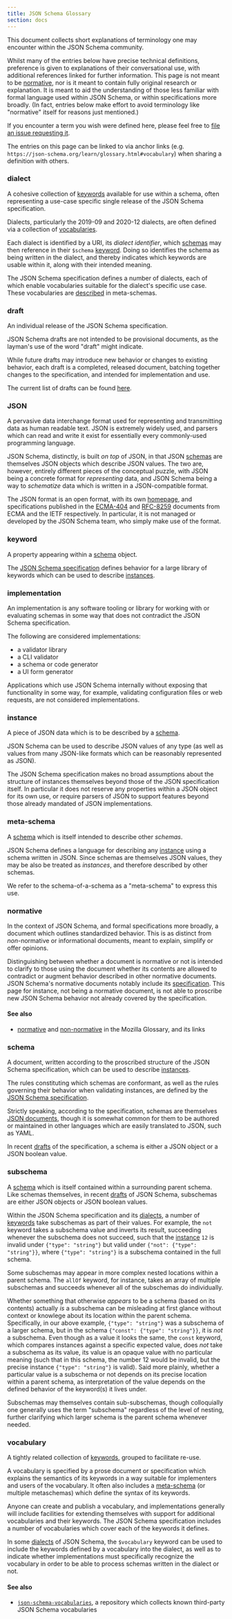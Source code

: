 ```yaml
---
title: JSON Schema Glossary
section: docs
---
```


This document collects short explanations of terminology one may encounter within the JSON Schema community.

Whilst many of the entries below have precise technical definitions, preference is given to explanations of their conversational use, with additional references linked for further information.
This page is not meant to be [normative](#normative), nor is it meant to contain fully original research or explanation.
It is meant to aid the understanding of those less familiar with formal language used within JSON Schema, or within specifications more broadly.
(In fact, entries below make effort to avoid terminology like "normative" itself for reasons just mentioned.)

If you encounter a term you wish were defined here, please feel free to [file an issue requesting it](https://github.com/json-schema-org/website/issues/new?title=Add%20a%20glossary%20entry%20for%20).

The entries on this page can be linked to via anchor links (e.g. `https://json-schema.org/learn/glossary.html#vocabulary`) when sharing a definition with others.

### dialect

A cohesive collection of [keywords](#keyword) available for use within a schema, often representing a use-case specific single release of the JSON Schema specification.

Dialects, particularly the 2019-09 and 2020-12 dialects, are often defined via a collection of [vocabularies](#vocabulary).

Each dialect is identified by a URI, its *dialect identifier*, which [schemas](#schema) may then reference in their `$schema` [keyword](#keyword).
Doing so identifies the schema as being written in the dialect, and thereby indicates which keywords are usable within it, along with their intended meaning.

The JSON Schema specification defines a number of dialects, each of which enable vocabularies suitable for the dialect's specific use case.
These vocabularies are [described](https://json-schema.org/specification.html#general-purpose-meta-schema) in meta-schemas.

### draft

An individual release of the JSON Schema specification.

JSON Schema drafts are not intended to be provisional documents, as the layman's use of the word "draft" might indicate.

While future drafts may introduce new behavior or changes to existing behavior, each draft is a completed, released document, batching together changes to the specification, and intended for implementation and use.

The current list of drafts can be found [here](../specification-links#published-drafts).

### JSON

A pervasive data interchange format used for representing and transmitting data as human readable text.
JSON is extremely widely used, and parsers which can read and write it exist for essentially every commonly-used programming language.

JSON Schema, distinctly, is built *on top* of JSON, in that JSON [schemas](#schema) are themselves JSON objects which describe JSON values.
The two are, however, entirely different pieces of the conceptual puzzle, with JSON being a concrete format for *representing* data, and JSON Schema being a way to *schematize* data which is written in a JSON-compatible format.

The JSON format is an open format, with its own [homepage](https://www.json.org/), and specifications published in the [ECMA-404](https://www.ecma-international.org/publications-and-standards/standards/ecma-404/) and [RFC-8259](https://datatracker.ietf.org/doc/html/rfc8259) documents from ECMA and the IETF respectively.
In particular, it is not managed or developed by the JSON Schema team, who simply make use of the format.

### keyword

A property appearing within a [schema](#schema) object.

The [JSON Schema specification](../specification) defines behavior for a large library of keywords which can be used to describe [instances](#instance).

### implementation

An implementation is any software tooling or library for working with or evaluating schemas in some way that does not contradict the JSON Schema specification.

The following are considered implementations:

- a validator library
- a CLI validator
- a schema or code generator
- a UI form generator

Applications which use JSON Schema internally without exposing that functionality in some way, for example, validating configuration files or web requests, are not considered implementations.

### instance

A piece of JSON data which is to be described by a [schema](#schema).

JSON Schema can be used to describe JSON values of any type (as well as values from many JSON-like formats which can be reasonably represented as JSON).

The JSON Schema specification makes no broad assumptions about the structure of instances themselves beyond those of the JSON specification itself.
In particular it does not reserve any properties within a JSON object for its own use, or require parsers of JSON to support features beyond those already mandated of JSON implementations.

### meta-schema

A [schema](#schema) which is itself intended to describe other *schemas*.

JSON Schema defines a language for describing any [instance](#instance) using a schema written in JSON.
Since schemas are themselves JSON values, they may be also be treated as *instances*, and therefore described by other schemas.

We refer to the schema-of-a-schema as a "meta-schema" to express this use.

### normative

In the context of JSON Schema, and formal specifications more broadly, a document which outlines standardized behavior.
This is as distinct from *non*-normative or informational documents, meant to explain, simplify or offer opinions.

Distinguishing between whether a document is normative or not is intended to clarify to those using the document whether its contents are allowed to contradict or augment behavior described in other normative documents.
JSON Schema's normative documents notably include its [specification](../specification).
This page for instance, not being a normative document, is not able to proscribe new JSON Schema behavior not already covered by the specification.

#### See also

* [normative](https://developer.mozilla.org/en-US/docs/Glossary/Normative) and [non-normative](https://developer.mozilla.org/en-US/docs/Glossary/non-normative) in the Mozilla Glossary, and its links

### schema

A document, written according to the proscribed structure of the JSON Schema specification, which can be used to describe [instances](#instance).

The rules constituting which schemas are conformant, as well as the rules governing their behavior when validating instances, are defined by the [JSON Schema specification](../specification).

Strictly speaking, according to the specification, schemas are themselves [JSON documents](#JSON), though it is somewhat common for them to be authored or maintained in other languages which are easily translated to JSON, such as YAML.

In recent [drafts](#draft) of the specification, a schema is either a JSON object or a JSON boolean value.

### subschema

A [schema](#schema) which is itself contained within a surrounding parent schema.
Like schemas themselves, in recent [drafts](#draft) of JSON Schema, subschemas are either JSON objects or JSON boolean values.

Within the JSON Schema specification and its [dialects](#dialect), a number of [keywords](#keyword) take subschemas as part of their values.
For example, the `not` keyword takes a subschema value and inverts its result, succeeding whenever the subschema does not succeed, such that the [instance](#instance) `12` is invalid under `{"type": "string"}` but valid under `{"not": {"type": "string"}}`, where `{"type": "string"}` is a subschema contained in the full schema.

Some subschemas may appear in more complex nested locations within a parent schema.
The `allOf` keyword, for instance, takes an array of multiple subschemas and succeeds whenever all of the subschemas do individually.

Whether something that otherwise *appears* to be a schema (based on its contents) actually *is* a subschema can be misleading at first glance without context or knowlege about its location within the parent schema.
Specifically, in our above example, `{"type": "string"}` was a subschema of a larger schema, but in the schema `{"const": {"type": "string"}}`, it is *not* a subschema.
Even though as a value it looks the same, the `const` keyword, which compares instances against a specific expected value, does *not* take a subschema as its value, its value is an opaque value with no particular meaning (such that in this schema, the number 12 would be invalid, but the precise instance `{"type": "string"}` is valid).
Said more plainly, whether a particular value is a subschema or not depends on its precise location within a parent schema, as interpretation of the value depends on the defined behavior of the keyword(s) it lives under.

Subschemas may themselves contain sub-subschemas, though colloquially one generally uses the term "subschema" regardless of the level of nesting, further clarifying which larger schema is the parent schema whenever needed.

### vocabulary

A tightly related collection of [keywords](#keyword), grouped to facilitate re-use.

A vocabulary is specified by a prose document or specification which explains the semantics of its keywords in a way suitable for implementers and users of the vocabulary.
It often also includes a [meta-schema](#meta-schema) (or multiple metaschemas) which define the syntax of its keywords.

Anyone can create and publish a vocabulary, and implementations generally will include facilities for extending themselves with support for additional vocabularies and their keywords.
The JSON Schema specification includes a number of vocabularies which cover each of the keywords it defines.

In some [dialects](#dialect) of JSON Schema, the `$vocabulary` keyword can be used to include the keywords defined by a vocabulary into the dialect, as well as to indicate whether implementations must specifically recognize the vocabulary in order to be able to process schemas written in the dialect or not.

#### See also

* [`json-schema-vocabularies`](https://github.com/json-schema-org/json-schema-vocabularies), a repository which collects known third-party JSON Schema vocabularies
